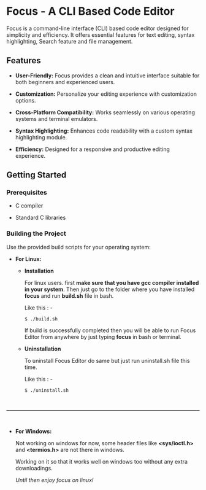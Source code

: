 # Focus - A CLI Based Code Editor

Focus is a command-line interface (CLI) based code editor designed for simplicity and efficiency. It offers essential features for text editing, syntax highlighting, Search feature and file management.

## Features

-  **User-Friendly:** Focus provides a clean and intuitive interface suitable for both beginners and experienced users.

-  **Customization:** Personalize your editing experience with customization options.

-  **Cross-Platform Compatibility:** Works seamlessly on various operating systems and terminal emulators.

-  **Syntax Highlighting:** Enhances code readability with a custom syntax highlighting module.

-  **Efficiency:** Designed for a responsive and productive editing experience.


## Getting Started

### Prerequisites

- C compiler

- Standard C libraries


### Building the Project

Use the provided build scripts for your operating system:

 - **For Linux:**

	- **Installation**

		For linux users. first **make sure that you have gcc compiler installed in your system**.
		Then just go to the folder where you have installed **focus** and run **build.sh** file in bash.

		Like this : -

	
		```
		$ ./build.sh
		```
		
		If build is successfully completed then you will be able to run Focus Editor from anywhere by just typing **focus** in bash or terminal.
	
	- **Uninstallation**

		To uninstall Focus Editor do same but just run uninstall.sh file this time.

		Like this : -
		```
		$ ./uninstall.sh
		```
<br>
<hr>
<br>
		
 - **For Windows:**

	Not working on windows for now, some header files like **<sys/ioctl.h>** and **<termios.h>** are not there in windows.

	Working on it so that it works well on windows too without any extra downloadings.

	_Until then enjoy focus on linux!_